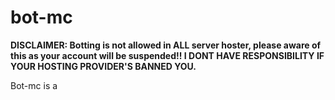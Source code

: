 # bot-mc
**DISCLAIMER: Botting is not allowed in ALL server hoster, please aware of this as your account will be suspended!!
I DONT HAVE RESPONSIBILITY IF YOUR HOSTING PROVIDER'S BANNED YOU.**

Bot-mc is a 
